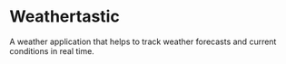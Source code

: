 # Weathertastic

A weather application that helps to track weather forecasts and current conditions in real time. 
